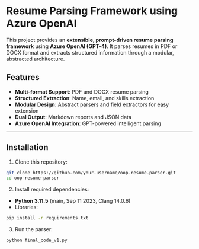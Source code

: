 # Resume Parsing Framework using Azure OpenAI

This project provides an **extensible, prompt-driven resume parsing framework** using **Azure OpenAI (GPT-4)**. It parses resumes in PDF or DOCX format and extracts structured information through a modular, abstracted architecture.

## Features

- **Multi-format Support**: PDF and DOCX resume parsing
- **Structured Extraction**: Name, email, and skills extraction
- **Modular Design**: Abstract parsers and field extractors for easy extension
- **Dual Output**: Markdown reports and JSON data
- **Azure OpenAI Integration**: GPT-powered intelligent parsing

---


## Installation

1. Clone this repository:

```bash
git clone https://github.com/your-username/oop-resume-parser.git
cd oop-resume-parser
```

2. Install required dependencies:
- **Python 3.11.5** (main, Sep 11 2023, Clang 14.0.6)
- Libraries:

```bash
pip install -r requirements.txt

```
3. Run the parser:
```
python final_code_v1.py

```
